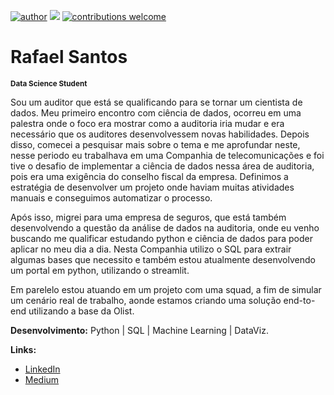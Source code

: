 [![author](https://img.shields.io/badge/author-Rafael%20Santos-red)](https://www.linkedin.com/in/rafaelpdsantos/) [![](https://img.shields.io/badge/python-3.7+-blue.svg)](https://www.python.org/downloads/release/python-365/) [![contributions welcome](https://img.shields.io/badge/contributions-welcome-brightgreen.svg?style=flat)](https://github.com/karinnecristina/Data-Science)

# Rafael Santos
<sub>**Data Science Student**</sub>

Sou um auditor que está se qualificando para se tornar um cientista de dados. Meu primeiro encontro com ciência de dados, ocorreu em uma palestra onde o foco era mostrar como a auditoria iria mudar e era necessário que os auditores desenvolvessem novas habilidades. Depois disso, comecei a pesquisar mais sobre o tema e me aprofundar neste, nesse periodo eu trabalhava em uma Companhia de telecomunicações e foi tive o desafio de implementar a ciência de dados nessa área de auditoria, pois era uma exigência do conselho fiscal da empresa. Definimos a estratégia de desenvolver um projeto onde haviam muitas atividades manuais e conseguimos automatizar o processo.

Após isso, migrei para uma empresa de seguros, que está também desenvolvendo a questão da análise de dados na auditoria, onde eu venho buscando me qualificar estudando python e ciência de dados para poder aplicar no meu dia a dia. Nesta Companhia utilizo o SQL para extrair algumas bases que necessito e também estou atualmente desenvolvendo um portal em python, utilizando o streamlit.

Em parelelo estou atuando em um projeto com uma squad, a fim de simular um cenário real de trabalho, aonde estamos criando uma solução end-to-end utilizando a base da Olist.

**Desenvolvimento:** Python | SQL | Machine Learning | DataViz.

**Links:**
* [LinkedIn](https://www.linkedin.com/in/rafaelpdsantos/)
* [Medium](https://medium.com/@rafaelpdsantos)
